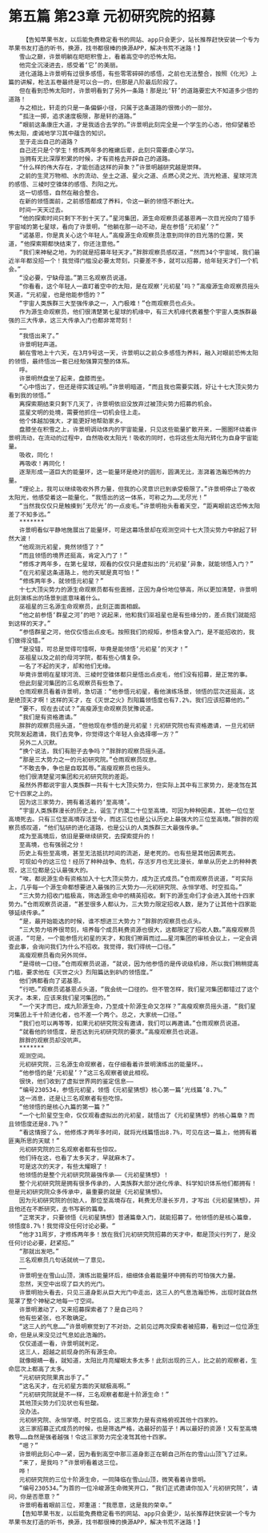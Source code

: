 # 第五篇 第23章 元初研究院的招募
        【告知苹果书友，以后能免费稳定看书的网站、app只会更少，站长推荐赶快安装一个专为苹果书友打造的听书，换源，找书都很棒的换源APP，解决书荒不迷路！】
       雪山之巅，许景明躺在皑皑积雪上，看着高空中的恐怖太阳。
       他完全沉浸进去，感受着‘它’的美丽。
       进化道路上许景明有过很多感悟，有些零零碎碎的感悟，之前也无法整合，按照《化光》上篇的讲解，枪法五卷最终是可以合一的，但那是八阶最后阶段了。
       但在看到恐怖太阳时，许景明看到了另外一条路！那是比‘轩’的道路要宏大不知道多少倍的道路！
       与之相比，轩走的只是一条偏僻小径，只属于这条道路的很微小的一部分。
       “孤注一掷，追求速度极限，那是轩的道路。”
       “眼前这条康庄大道，才是我适合去学的。”许景明此刻完全是一个学生的心态，他仰望着恐怖太阳，虔诚地学习其中蕴含的知识。
       至于走出自己的道路？
       自己还只是个学生！修炼两年多的稚嫩后辈，此刻只需要虔心学习。
       当拥有无比深厚积累的时候，才有资格去开辟自己的道路。
       “什么样的伟大存在，才能创造这样的异象？”许景明越研究越是崇拜。
       之前的生灵万物相、水的流动、垒土之道、星火之道、点燃心灵之光、流光枪道、星球河流的感悟、三棱时空锥体的感悟、烈阳之光。
       这一切感悟，自然在融合整合。
       在新的领悟面前，之前感悟都成了养料，令这一新的领悟不断壮大。
       时间一天天过去。
       “他的探索时间只剩下不到十天了。”星河集团，源生命观察员诺基恩再一次目光投向了猎手宇宙域的第七星球，看向了许景明，“他躺在那一动不动，是在参悟‘元初星’？”
       “诺基恩，你是真关心这个年轻人。”高瘦源生命观察员注意到同伴的目光落的位置，笑道，“他探索期都快结束了，你还注意他。”
       “我们来神秘之地，为的就是招募年轻天才。”胖胖观察员感叹道，“然而34个宇宙域，我们最近半年都没招一个！我觉得门槛没必要太苛刻，只要差不多，就可以招募，给年轻天才们一个机会。”
       “没必要，宁缺母滥。”第三名观察员说道。
       “你看看，这个年轻人一直盯着空中的太阳，是在观察‘元初星’吗？”高瘦源生命观察员摇头笑道，“元初星，也是他能参悟的？”
       “宇宙人类族群三大至强传承之一，入门极难！”仓雨观察员也点头。
       作为源生命观察员，他们很清楚第七星球的机缘中，有三大机缘代表着整个宇宙人类族群最强的三大传承，这三大传承入门也都非常苛刻！
       ……
       “我悟出来了。”
       许景明轻声道。
       躺在雪地上十六天，在3月9号这一天，许景明以之前众多感悟为养料，融入对眼前恐怖太阳的领悟，最终悟出一套已经勉强算完整的体系。
       呼。
       许景明然盘坐了起来，盘膝而坐。
       “心中悟出了，但还是得实践证明。”许景明暗道，“而且我也需要实践，好让十七大顶尖势力看到我的领悟。”
       离探索期结束只剩下几天了，许景明依旧没放弃过被顶尖势力招募的机会。
       蓝星文明的处境，需要他抓住一切机会往上走。
       他个体越加强大，才能更好地帮助家乡。
       盘膝坐在积雪之上，许景明调动体内的宇宙能量，只见这些能量扩散开来，一圈圈环绕着许景明流动，在流动的过程中，自然吸收太阳光！吸收的同时，也将这些太阳光转化为自身宇宙能量。
       吸收，同化！
       再吸收！再同化！
       逐渐形成一道巨大的能量环，这一能量环是绝对的圆形，圆满无比，澎湃着浩瀚恐怖的力量。
       “理论上，我可以继续吸收外界力量，但我的心灵意识已到承受极限了。”许景明停止了吸收太阳光，他感受着这一能量化，“我悟出的这一体系，可称之为……无尽光！”
       “当然我仅仅只是触摸到’无尽光’的一点皮毛。”许景明抬头看着天空，“距离眼前这恐怖太阳差了不知多远。”
       *******
       许景明看似平静地施展出了能量环，可是这幕场景却在观测空间十七大顶尖势力中掀起了轩然大波！
       “他观测元初星，竟然领悟了？”
       “而且领悟的境界还挺高，肯定入门了！”
       “修炼才两年多，在第七星球，观看的仅仅只是虚拟出的‘元初星’异象，就能领悟入门？”
       “在元初星这条道路上，他的天赋是真可怕！”
       “修炼两年多，就领悟元初星？”
       十七大顶尖势力的源生命观察员都有些震撼，正因为身份地位够高，所以更加清楚，许景明此刻演练出的场景到底意味着什么。
       巫祖星的三名源生命观察员，此刻正面面相觑。
       “他之前参悟‘群星之河’的吧？说起来，他和我们巫祖星也是有些缘分的，差点我们就能招到这样的天才。”
       “参悟群星之河，他仅仅悟出点皮毛。按照我们的规矩，参悟未曾入门，是不能招收的，我们做得没错。”
       “是没错，可总是觉得可惜啊，毕竟是能领悟‘元初星’的天才！”
       巫祖星以及之前的母河学院，都有些心情复杂。
       一名了不起的天才，却和他们无缘。
       毕竟许景明在星球河流、三棱时空锥体都只是悟出点皮毛，他们没有招募，是正常的事。
       但此刻星河集团的三名观察员有些急了。
       仓雨观察员看着许景明，急切道：“他参悟元初星，看他演练场景，领悟的层次还挺高，这是绝顶天才啊！这样的天才，在《灭世之火》烈阳篇领悟度也有7.2%，我们应该招募他的。”
       “要不，现在去试试？”高瘦源生命观察员犹豫说道。
       “我们是有资格邀请。”
       胖胖的观察员摇头道，“但他现在参悟的是元初星！元初研究院也有资格邀请，一旦元初研究院发起邀请，我们去竞争，你觉得这个年轻人会选择哪一方？”
       另外二人沉默。
       “换个说法，我们有胆子去争吗？”胖胖的观察员摇头道。
       “那是三大势力之一的元初研究院。”仓雨观察员叹息。
       “不敢去争，争也是自取其辱。”高瘦观察员也摇头。
       他们很清楚星河集团和元初研究院的差距。
       虽然外界都说宇宙人类族群一共有十七大顶尖势力，但实际上其中有三家势力，是凌驾在其它十四家之上的。
       因为这三家势力，拥有着活着的‘至高境’。
       “宇宙人类族群漫长的历史上，诞生了约莫二十位至高境，可因为种种因素，其他一位位至高境死去。只有三位至高境存活至今，而这三位也是公认历史上最强大的三位至高境。”胖胖的观察员感叹道，“他们钻研的进化道路，也是公认的人类族群三大最强传承。”
       成为至高境后，依旧是要继续研究，去探索提升的！
       至高境，也有强弱之分！
       历史上有些至高境，甚至无法抵抗时间的流逝，是老死的。也有些是其他因素死去。
       可现如今的这三位！经历了种种战争、危机，存活岁月也无比漫长，单单从历史上的种种表现，这三位都是公认最强大的。
       “唉，都说源生命有资格加入十七大顶尖势力，成为正式成员。”仓雨观察员说道，“可实际上，几乎每一个源生命都想要进入最强的三大势力——元初研究院、永恒学塔、时空孤岛。”
       “三大势力招收门槛极高，筛选源生命中的精英招收。剩下的源生命们才会进入其他十四家势力。”仓雨观察员说道，“甚至很多人都认为，三大势力限定招收人数，是为了让其他十四家能够延续传承。”
       “是，最开始能选的时候，谁不想进三大势力？”胖胖的观察员也点头。
       “三大势力培养很苛刻，培养每个成员耗费资源也很大，这都限定了招收人数。”高瘦观察员说道，“可是，一个能参悟元初星的天才，和我们擦肩而过……星河集团的审核会议上，一定会调查此事，会询问我们为什么不招收。我觉得，我们得统一口径。”
       高瘦观察员看向另外同伴。
       “是得统一口径。”仓雨观察员说道，“就说，因为他参悟的是传说级机缘，所以我们稍稍提高门槛，要求他在《灭世之火》烈阳篇达到8%的领悟度。”
       他们俩都看向了诺基恩。
       “行吧。”观察员诺基恩点头道，“我会统一口径的。但不管怎样，我们星河集团都错过了这个天才。本来，应该来我们星河集团的。”
       “一个天才而已，成九阶源生命，乃至成十阶源生命又怎样？”高瘦观察员摇头道，“我们星河集团上千十阶进化者，也不差一个两个。总之，大家统一口径。”
       “我们也可以再等等，如果元初研究院没有邀请，我们可以再邀请。”仓雨观察员说道。
       “就看他的领悟度，是否达到元初研究院的要求。”高瘦观察员也说道。
       胖胖的观察员却没吭声。
       *******
       观测空间。
       元初研究院，三名源生命观察者，在仔细看着许景明演练出的能量环。。
       “他参悟的是‘元初星’？”这三名观察者彼此相视。
       很快，他们收到了虚拟世界网的鉴定信息——
       “编号230534，参悟元初星，领悟《元初星猜想》核心第一篇‘光线篇’8.7%。”
       这一消息，还是让三名观察者有些吃惊。
       “他领悟的是核心九篇的第一篇？”
       “一个七阶星空生命，仅仅观看虚拟出的元初星，就悟出了《元初星猜想》的核心篇章？而且领悟度还是8.7%？”
       “看这情报了么，他修炼才两年多时间，就将光线篇悟出8.7%，可见在这一篇上，他拥有着匪夷所思的天赋！”
       元初研究院的三名观察者都有些惊叹。
       他们待在这，也看了太多天才，早就麻木了。
       可是这次的天才，有些太耀眼了！
       他领悟的是整个元初研究院最强传承——《元初星猜想》！
       整个元初研究院是拥有很多传承的，人类族群大部分进化传承、科学知识体系他们都拥有！但是元初研究院众多传承中，最重要的就是《元初星猜想》。
       因为元初研究院的创始人，那位至高境存在，耗费无尽漫长岁月，才写出《元初星猜想》，并且他还在不断研究，去书写新的篇章。
       “正常天才，只要领悟《元初星猜想》普通篇章入门，就能招募了。他领悟的是核心篇章，领悟度8.7%！我觉得没任何讨论必要。“
       “他才31周岁，才修炼两年多！放在我们元初研究院招募的天才中，都是顶尖行列了，是没任何讨论必要，赶紧招。”
       “那就出发吧。”
       三名观察员几句话就统一了意见。
       ……
       许景明坐在雪山山顶，演练出能量环后，细细体会着能量环中拥有的可怕强大力量。
       忽然，天空中出现了巨大的光门。
       许景明抬头看去，只见三道身影从巨大光门中走出，这三人的气息浩瀚恐怖，出现时就自然笼罩了整个神秘之地每一寸空间。
       许景明激动了，又来招募探索者了？是自己吗？
       他有些紧张，也不敢确定。
       “这三人的气息……”许景明察觉到了不对劲，之前见过两次探索者被招募，看到过一位位源生命，但是从来没见过气息如此浩瀚的。
       仅仅遥遥一看，许景明就判定。
       这三人，超越之前现身的所有源生命。
       就像眼睛一看，就知道，太阳比月亮耀眼太多太多！此刻出现的三人，比之前的观察者，生命层次上都高了太多。
       “元初研究院果真出手了。”
       “这名天才，在元初星方面的天赋极高啊。”
       “元初研究院就是不一样，三名观察者都是十阶源生命！”
       其他顶尖势力们见状也有些酸。
       没办法。
       元初研究院、永恒学塔、时空孤岛，这三家势力是有资格俯视其他十四家的。
       这三家招募正式成员的时候，也是筛选严格，选最好的苗子！再以最好的资源！又有至高境教导……自然是强者越强！令这三家势力完全凌驾其他十四家。
       “嗯？”
       许景明此刻心中一紧，因为看到高空中那三道身影正在朝自己所在的雪山山顶飞了过来。
       “来了，是我吗？”许景明看着这三位。
       哗！
       元初研究院的三位十阶源生命，一同降临在雪山山顶，微笑看着许景明。
       “编号230534。”为首的一位冷峻源生命微笑开口，“我们正式邀请你加入‘元初研究院’，请问，你是否愿意？”
       许景明看着眼前三位，郑重道：“我愿意，这是我的荣幸。”
       【告知苹果书友，以后能免费稳定看书的网站、app只会更少，站长推荐赶快安装一个专为苹果书友打造的听书，换源，找书都很棒的换源APP，解决书荒不迷路！】